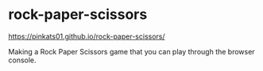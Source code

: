 # rock-paper-scissors
https://pinkats01.github.io/rock-paper-scissors/

Making a Rock Paper Scissors game that you can play through the browser console.
